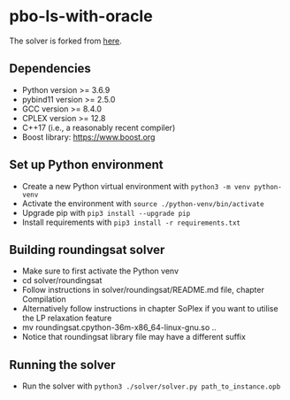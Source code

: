 # pbo-ls-with-oracle

The solver is forked from [here](https://bitbucket.org/coreo-group/pbo-ihs-solver/src/master/).

## Dependencies
- Python version >= 3.6.9
- pybind11 version >= 2.5.0
- GCC version >= 8.4.0
- CPLEX version >= 12.8
- C++17 (i.e., a reasonably recent compiler)
- Boost library: https://www.boost.org

## Set up Python environment
- Create a new Python virtual environment with `python3 -m venv python-venv`
- Activate the environment with `source ./python-venv/bin/activate`
- Upgrade pip with `pip3 install --upgrade pip`
- Install requirements with `pip3 install -r requirements.txt`

## Building roundingsat solver
- Make sure to first activate the Python venv
- cd solver/roundingsat
- Follow instructions in solver/roundingsat/README.md file, chapter Compilation
- Alternatively follow instructions in chapter SoPlex if you want to utilise the LP relaxation feature
- mv roundingsat.cpython-36m-x86_64-linux-gnu.so ..
- Notice that roundingsat library file may have a different suffix

## Running the solver
- Run the solver with `python3 ./solver/solver.py path_to_instance.opb`